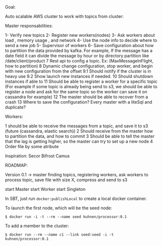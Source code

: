 Goal:

Auto scalable AWS cluster to work with topics from cluster:

Master responsabilities:



1-  Verify new topics
2-  Register new workers(nodes) 
3-  Ask workers  about load , memory usage , and network
4-  Use the node info to decide where to send a new job
5-  Supervisor of workers
6-  Save configuration about how to partition the data provided by kafka. For example,  If the message has a date field it can divide the message by hour
or  by directory partition  like  /date/client/product
7  Rest api to config a topic. Ex: (MaxMessageInFlight, how to partition)
8  Dynamic change configuration,  stop worker,  and begin with new configuration from the offset
9.1  Should notify if the cluster is in heavy use
9.2  Show launch new instances if needed.
10  Should shutdown instances if able to
11  Should be able to register a worker for a specific topic (For example if some topic is already being send to s3,  we should be able to register a node and ask for the same topic so the worker can save it on cassandra for example)
12  The master should be able to recover from a crash
13  Where to save the configuration?   Every master with a liteSql  and duplicate?

Workers:

1  should be able to receive the messages from a topic,  and save it to s3 (future (cassandra,  elastic search))
2  Should receive from the master how to partition the data,  and how to commit
3  Should be able to tell the master that the lag is getting higher, so the master can try to set up a new node
4  Order file by some atribute

Inspiration:
  Secor
  Bifrost
  Camus


ROADMAP:

Version 0.1 ->  master finding topics,  registering workers, ask workers to process topic, save file with size X, compress and send to s3

start Master
start Worker
start Singleton

In SBT, just run ```docker:publishLocal``` to create a local docker container. 

To launch the first node, which will be the seed node:

```
$ docker run -i -t --rm --name seed kuhnen/processor:0.1
```

To add a member to the cluster:

```
$ docker run --rm --name c1 --link seed:seed -i -t kuhnen/processor:0.1
```

